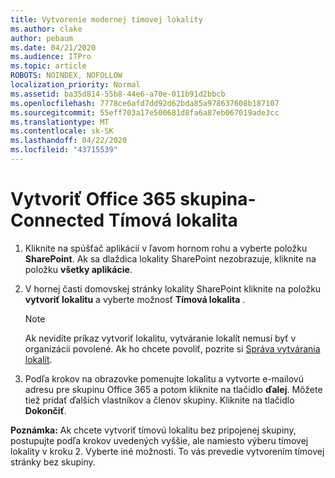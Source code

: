 ```yaml
---
title: Vytvorenie modernej tímovej lokality
ms.author: clake
author: pebaum
ms.date: 04/21/2020
ms.audience: ITPro
ms.topic: article
ROBOTS: NOINDEX, NOFOLLOW
localization_priority: Normal
ms.assetid: ba35d814-55b8-44e6-a70e-011b91d2bbcb
ms.openlocfilehash: 7778ce6afd7dd92d62bda85a978637608b187107
ms.sourcegitcommit: 55eff703a17e500681d8fa6a87eb067019ade3cc
ms.translationtype: MT
ms.contentlocale: sk-SK
ms.lasthandoff: 04/22/2020
ms.locfileid: "43715539"
---
```

# <a name="create-an-office-365-group-connected-team-site"></a>Vytvoriť Office 365 skupina-Connected Tímová lokalita

1. Kliknite na spúšťač aplikácií v ľavom hornom rohu a vyberte položku **SharePoint**. Ak sa dlaždica lokality SharePoint nezobrazuje, kliknite na položku **všetky aplikácie**.
    
2. V hornej časti domovskej stránky lokality SharePoint kliknite na položku **vytvoriť lokalitu** a vyberte možnosť **Tímová lokalita** . 
    
    > [!NOTE]
    > Ak nevidíte príkaz vytvoriť lokalitu, vytváranie lokalít nemusí byť v organizácii povolené. Ak ho chcete povoliť, pozrite si [Správa vytvárania lokalít](https://go.microsoft.com/fwlink/?linkid=2009644). 
  
3. Podľa krokov na obrazovke pomenujte lokalitu a vytvorte e-mailovú adresu pre skupinu Office 365 a potom kliknite na tlačidlo **ďalej**. Môžete tiež pridať ďalších vlastníkov a členov skupiny. Kliknite na tlačidlo **Dokončiť**.
  
 **Poznámka:** Ak chcete vytvoriť tímovú lokalitu bez pripojenej skupiny, postupujte podľa krokov uvedených vyššie, ale namiesto výberu tímovej lokality v kroku 2. Vyberte iné možnosti. To vás prevedie vytvorením tímovej stránky bez skupiny. 
    

